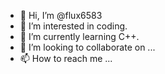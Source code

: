 - 👋 Hi, I’m @flux6583
- 👀 I’m interested in coding.
- 🌱 I’m currently learning C++.
- 💞️ I’m looking to collaborate on ...
- 📫 How to reach me ...

<!---
flux6583/flux6583 is a ✨ special ✨ repository because its `README.md` (this file) appears on your GitHub profile.
You can click the Preview link to take a look at your changes.
--->

